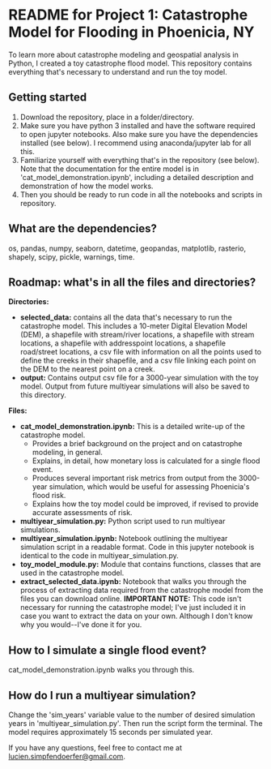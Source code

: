 # README for Project 1: Catastrophe Model for Flooding in Phoenicia, NY

To learn more about catastrophe modeling and geospatial analysis in Python, I created a toy catastrophe flood model. This repository contains everything that's necessary to understand and run the toy model. 

## Getting started
1. Download the repository, place in a folder/directory. 
2. Make sure you have python 3 installed and have the software required to open jupyter notebooks. Also make sure you have the dependencies installed (see below). I recommend using anaconda/jupyter lab for all this.
3. Familiarize yourself with everything that's in the repository (see below). Note that the documentation for the entire model is in 'cat_model_demonstration.ipynb', including a detailed description and demonstration of how the model works.
4. Then you should be ready to run code in all the notebooks and scripts in repository. 

## What are the dependencies? 
os, pandas, numpy, seaborn, datetime, geopandas, matplotlib, rasterio, shapely, scipy, pickle, warnings, time. 

## Roadmap: what's in all the files and directories?
**Directories:** 
* **selected_data:** contains all the data that's necessary to run the catastrophe model. This includes a 10-meter Digital Elevation Model (DEM), a shapefile with stream/river locations, a shapefile with stream locations, a shapefile with addresspoint locations, a shapefile road/street locations, a csv file with information on all the points used to define the creeks in their shapefile, and a csv file linking each point on the DEM to the nearest point on a creek. 
* **output:** Contains output csv file for a 3000-year simulation with the toy model. Output from future multiyear simulations will also be saved to this directory. 

**Files:**
* **cat_model_demonstration.ipynb:** This is a detailed write-up of the catastrophe model.
    * Provides a brief background on the project and on catastrophe modeling, in general. 
    * Explains, in detail, how monetary loss is calculated for a single flood event. 
    * Produces several important risk metrics from output from the 3000-year simulation, which would be useful for assessing Phoenicia's flood risk. 
    * Explains how the toy model could be improved, if revised to provide accurate assessments of risk. 
* **multiyear_simulation.py:** Python script used to run multiyear simulations. 
* **multiyear_simulation.ipynb:** Notebook outlining the multiyear simulation script in a readable format. Code in this jupyter notebook is identical to the code in multiyear_simulation.py. 
* **toy_model_module.py:** Module that contains functions, classes that are used in the catastrophe model. 
* **extract_selected_data.ipynb:** Notebook that walks you through the process of extracting data required from the catastrophe model from the files you can download online. **IMPORTANT NOTE:** This code isn't necessary for running the catastrophe model; I've just included it in case you want to extract the data on your own. Although I don't know why you would--I've done it for you. 

## How to I simulate a single flood event? 
cat_model_demonstration.ipynb walks you through this. 

## How do I run a multiyear simulation? 
Change the 'sim_years' variable value to the number of desired simulation years in 'multiyear_simulation.py'. Then run the script form the terminal. The model requires approximately 15 seconds per simulated year. 

If you have any questions, feel free to contact me at lucien.simpfendoerfer@gmail.com. 
